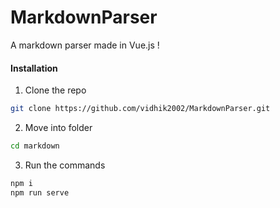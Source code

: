 # MarkdownParser
A markdown parser made in Vue.js !

#### Installation
1. Clone the repo
```sh
git clone https://github.com/vidhik2002/MarkdownParser.git
```
2. Move into folder
```sh
cd markdown
```
3. Run the commands
```sh
npm i
npm run serve
```
